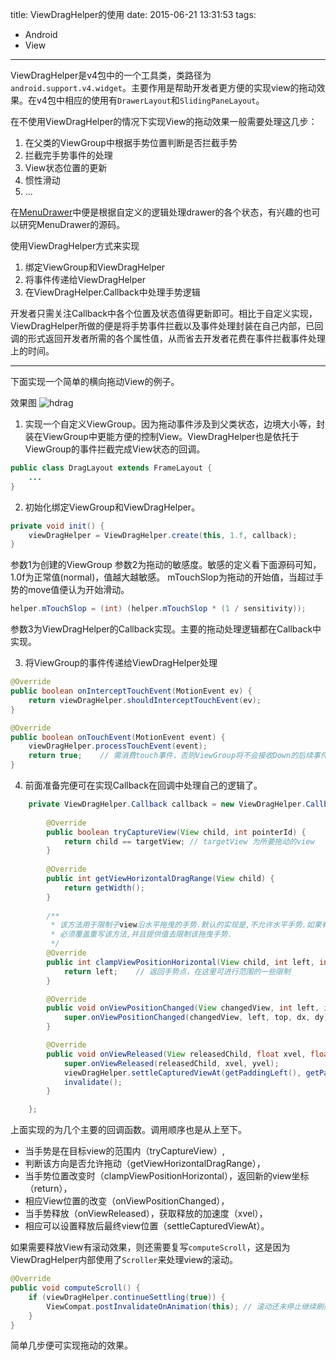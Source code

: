 title: ViewDragHelper的使用
date: 2015-06-21 13:31:53
tags: 
- Android
- View
---
ViewDragHelper是v4包中的一个工具类，类路径为`android.support.v4.widget`。主要作用是帮助开发者更方便的实现view的拖动效果。在v4包中相应的使用有`DrawerLayout`和`SlidingPaneLayout`。
<!-- more-->
在不使用ViewDragHelper的情况下实现View的拖动效果一般需要处理这几步：
1. 在父类的ViewGroup中根据手势位置判断是否拦截手势
2. 拦截完手势事件的处理
3. View状态位置的更新
4. 惯性滑动
5. ...

在[MenuDrawer](https://github.com/SimonVT/android-menudrawer)中便是根据自定义的逻辑处理drawer的各个状态，有兴趣的也可以研究MenuDrawer的源码。

使用ViewDragHelper方式来实现
1. 绑定ViewGroup和ViewDragHelper
2. 将事件传递给ViewDragHelper
3. 在ViewDragHelper.Callback中处理手势逻辑

开发者只需关注Callback中各个位置及状态值得更新即可。相比于自定义实现，ViewDragHelper所做的便是将手势事件拦截以及事件处理封装在自己内部，已回调的形式返回开发者所需的各个属性值，从而省去开发者花费在事件拦截事件处理上的时间。

---

下面实现一个简单的横向拖动View的例子。

效果图
![hdrag](https://github.com/chenupt/blog/blob/master/res/hdrag.gif?raw=true)

1. 实现一个自定义ViewGroup。因为拖动事件涉及到父类状态，边境大小等，封装在ViewGroup中更能方便的控制View。ViewDragHelper也是依托于ViewGroup的事件拦截完成View状态的回调。
```java
public class DragLayout extends FrameLayout {
    ...
}
```
2. 初始化绑定ViewGroup和ViewDragHelper。
```java
private void init() {
    viewDragHelper = ViewDragHelper.create(this, 1.f, callback);
}
```
参数1为创建的ViewGroup
参数2为拖动的敏感度。敏感的定义看下面源码可知，1.0f为正常值(normal)，值越大越敏感。 mTouchSlop为拖动的开始值，当超过手势的move值便认为开始滑动。
```java
helper.mTouchSlop = (int) (helper.mTouchSlop * (1 / sensitivity));
```
参数3为ViewDragHelper的Callback实现。主要的拖动处理逻辑都在Callback中实现。

3. 将ViewGroup的事件传递给ViewDragHelper处理
```java
@Override
public boolean onInterceptTouchEvent(MotionEvent ev) {
    return viewDragHelper.shouldInterceptTouchEvent(ev);    
}

@Override
public boolean onTouchEvent(MotionEvent event) {
    viewDragHelper.processTouchEvent(event);
    return true;    // 需消费touch事件，否则ViewGroup将不会接收Down的后续事件
}
```
4. 前面准备完便可在实现Callback在回调中处理自己的逻辑了。
```java
    private ViewDragHelper.Callback callback = new ViewDragHelper.Callback() {
    
        @Override
        public boolean tryCaptureView(View child, int pointerId) {
            return child == targetView; // targetView 为所要拖动的view
        }
        
        @Override
        public int getViewHorizontalDragRange(View child) {
            return getWidth();
        }
        
        /**
         * 该方法用于限制子view沿水平拖曳的手势.默认的实现是,不允许水平手势.如果有类继承了该类,
         * 必须覆盖重写该方法,并且提供值去限制该拖曳手势.
         */
        @Override
        public int clampViewPositionHorizontal(View child, int left, int dx) {
            return left;    // 返回手势点，在这里可进行范围的一些限制
        }

        @Override
        public void onViewPositionChanged(View changedView, int left, int top, int dx, int dy) {
            super.onViewPositionChanged(changedView, left, top, dx, dy);
        }

        @Override
        public void onViewReleased(View releasedChild, float xvel, float yvel) {
            super.onViewReleased(releasedChild, xvel, yvel);
            viewDragHelper.settleCapturedViewAt(getPaddingLeft(), getPaddingRight());
            invalidate();
        }

    };
```

上面实现的为几个主要的回调函数。调用顺序也是从上至下。

* 当手势是在目标view的范围内（tryCaptureView）,
* 判断该方向是否允许拖动（getViewHorizontalDragRange），
* 当手势位置改变时（clampViewPositionHorizontal），返回新的view坐标（return），
* 相应View位置的改变（onViewPositionChanged），
* 当手势释放（onViewReleased），获取释放的加速度（xvel），
* 相应可以设置释放后最终view位置（settleCapturedViewAt）。

如果需要释放View有滚动效果，则还需要复写`computeScroll`，这是因为ViewDragHelper内部使用了`Scroller`来处理view的滚动。
```java
@Override
public void computeScroll() {
    if (viewDragHelper.continueSettling(true)) {
        ViewCompat.postInvalidateOnAnimation(this); // 滚动还未停止继续刷新
    }
}
```
简单几步便可实现拖动的效果。


